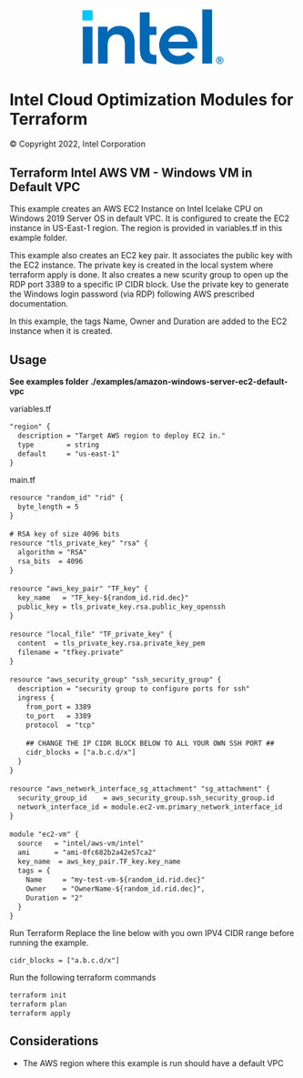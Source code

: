 <p align="center">
  <img src="https://github.com/intel/terraform-intel-aws-vm/blob/main/images/logo-classicblue-800px.png?raw=true" alt="Intel Logo" width="250"/>
</p>

# Intel Cloud Optimization Modules for Terraform

© Copyright 2022, Intel Corporation

## Terraform Intel AWS VM - Windows VM in Default VPC

This example creates an AWS EC2 Instance on Intel Icelake CPU on Windows 2019 Server OS in default VPC. It is configured to create the EC2 instance in US-East-1 region. The region is provided in variables.tf in this example folder.

This example also creates an EC2 key pair. It associates the public key with the EC2 instance. The private key is created in the local system where terraform apply is done. It also creates a new scurity group to open up the RDP port 3389 to a specific IP CIDR block. Use the private key to generate the Windows login password (via RDP) following AWS prescribed documentation.

In this example, the tags Name, Owner and Duration are added to the EC2 instance when it is created.

## Usage

**See examples folder ./examples/amazon-windows-server-ec2-default-vpc**

variables.tf

```hcl
"region" {
  description = "Target AWS region to deploy EC2 in."
  type        = string
  default     = "us-east-1"
}
```
main.tf
```hcl
resource "random_id" "rid" {
  byte_length = 5
}

# RSA key of size 4096 bits
resource "tls_private_key" "rsa" {
  algorithm = "RSA"
  rsa_bits  = 4096
}

resource "aws_key_pair" "TF_key" {
  key_name   = "TF_key-${random_id.rid.dec}"
  public_key = tls_private_key.rsa.public_key_openssh
}

resource "local_file" "TF_private_key" {
  content  = tls_private_key.rsa.private_key_pem
  filename = "tfkey.private"
}

resource "aws_security_group" "ssh_security_group" {
  description = "security group to configure ports for ssh"
  ingress {
    from_port = 3389
    to_port   = 3389
    protocol  = "tcp"

    ## CHANGE THE IP CIDR BLOCK BELOW TO ALL YOUR OWN SSH PORT ##
    cidr_blocks = ["a.b.c.d/x"]
  }
}

resource "aws_network_interface_sg_attachment" "sg_attachment" {
  security_group_id    = aws_security_group.ssh_security_group.id
  network_interface_id = module.ec2-vm.primary_network_interface_id
}

module "ec2-vm" {
  source   = "intel/aws-vm/intel"
  ami      = "ami-0fc682b2a42e57ca2"
  key_name  = aws_key_pair.TF_key.key_name
  tags = {
    Name     = "my-test-vm-${random_id.rid.dec}"
    Owner    = "OwnerName-${random_id.rid.dec}",
    Duration = "2"
  }
}
```



Run Terraform
Replace the line below with you own IPV4 CIDR range before running the example.

```hcl
cidr_blocks = ["a.b.c.d/x"]
```

Run the following terraform commands
```hcl
terraform init  
terraform plan
terraform apply 
```
## Considerations
- The AWS region where this example is run should have a default VPC